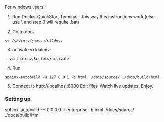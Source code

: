For windows users:

1. Run Docker QuickStart Terminal - this way this instructions work (else use \ and step 3 will require .bat)

2. Go to docs
```
cd /c/Users/yhasan/st2docs
```
3. activate virtualenv: 
```
. virtualenv/Scripts/activate
```
4. Run 
```
sphinx-autobuild -H 127.0.0.1 -b html ./docs/source/ ./docs/build/html
```
5. Connect to http://localhost:8000 Edit files. Watch live updates. Enjoy.

### Setting up
sphinx-autobuild -H 0.0.0.0 -t enterprise -b html ./docs/source/ ./docs/build/html